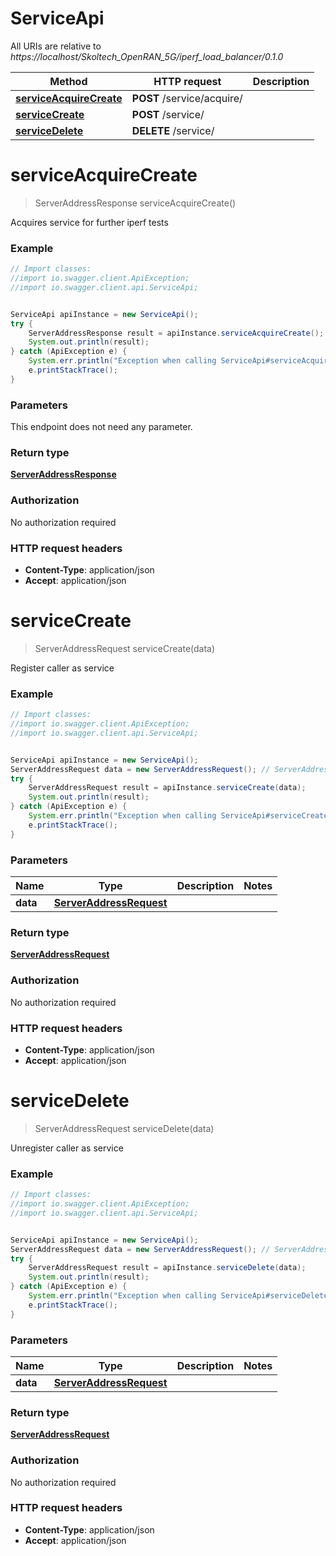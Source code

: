 # ServiceApi

All URIs are relative to *https://localhost/Skoltech_OpenRAN_5G/iperf_load_balancer/0.1.0*

Method | HTTP request | Description
------------- | ------------- | -------------
[**serviceAcquireCreate**](ServiceApi.md#serviceAcquireCreate) | **POST** /service/acquire/ | 
[**serviceCreate**](ServiceApi.md#serviceCreate) | **POST** /service/ | 
[**serviceDelete**](ServiceApi.md#serviceDelete) | **DELETE** /service/ | 


<a name="serviceAcquireCreate"></a>
# **serviceAcquireCreate**
> ServerAddressResponse serviceAcquireCreate()



Acquires service for further iperf tests

### Example
```java
// Import classes:
//import io.swagger.client.ApiException;
//import io.swagger.client.api.ServiceApi;


ServiceApi apiInstance = new ServiceApi();
try {
    ServerAddressResponse result = apiInstance.serviceAcquireCreate();
    System.out.println(result);
} catch (ApiException e) {
    System.err.println("Exception when calling ServiceApi#serviceAcquireCreate");
    e.printStackTrace();
}
```

### Parameters
This endpoint does not need any parameter.

### Return type

[**ServerAddressResponse**](ServerAddressResponse.md)

### Authorization

No authorization required

### HTTP request headers

 - **Content-Type**: application/json
 - **Accept**: application/json

<a name="serviceCreate"></a>
# **serviceCreate**
> ServerAddressRequest serviceCreate(data)



Register caller as service

### Example
```java
// Import classes:
//import io.swagger.client.ApiException;
//import io.swagger.client.api.ServiceApi;


ServiceApi apiInstance = new ServiceApi();
ServerAddressRequest data = new ServerAddressRequest(); // ServerAddressRequest | 
try {
    ServerAddressRequest result = apiInstance.serviceCreate(data);
    System.out.println(result);
} catch (ApiException e) {
    System.err.println("Exception when calling ServiceApi#serviceCreate");
    e.printStackTrace();
}
```

### Parameters

Name | Type | Description  | Notes
------------- | ------------- | ------------- | -------------
 **data** | [**ServerAddressRequest**](ServerAddressRequest.md)|  |

### Return type

[**ServerAddressRequest**](ServerAddressRequest.md)

### Authorization

No authorization required

### HTTP request headers

 - **Content-Type**: application/json
 - **Accept**: application/json

<a name="serviceDelete"></a>
# **serviceDelete**
> ServerAddressRequest serviceDelete(data)



Unregister caller as service

### Example
```java
// Import classes:
//import io.swagger.client.ApiException;
//import io.swagger.client.api.ServiceApi;


ServiceApi apiInstance = new ServiceApi();
ServerAddressRequest data = new ServerAddressRequest(); // ServerAddressRequest | 
try {
    ServerAddressRequest result = apiInstance.serviceDelete(data);
    System.out.println(result);
} catch (ApiException e) {
    System.err.println("Exception when calling ServiceApi#serviceDelete");
    e.printStackTrace();
}
```

### Parameters

Name | Type | Description  | Notes
------------- | ------------- | ------------- | -------------
 **data** | [**ServerAddressRequest**](ServerAddressRequest.md)|  |

### Return type

[**ServerAddressRequest**](ServerAddressRequest.md)

### Authorization

No authorization required

### HTTP request headers

 - **Content-Type**: application/json
 - **Accept**: application/json

